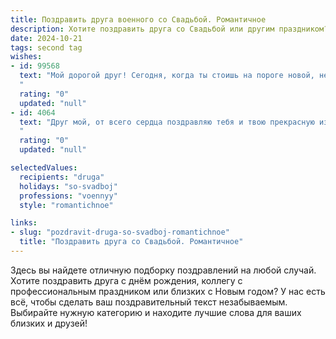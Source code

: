 ```yaml
---
title: Поздравить друга военного со Свадьбой. Романтичное
description: Хотите поздравить друга со Свадьбой или другим праздником? Наш ИИ создаст незабываемое поздравление, а вы обязательно выделитесь среди других.  
date: 2024-10-21
tags: second tag
wishes:
- id: 99568
  text: "Мой дорогой друг! Сегодня, когда ты стоишь на пороге новой, невероятно прекрасной жизни, я хочу пожелать тебе и твоей любимой безграничного счастья, любви, которая будет крепче любой стали, и верности, способной выдержать любые испытания. Пусть ваша семейная крепость будет неприступна для любых невзгод, а ваш союз станет символом верности и нежности, как непоколебимая стена, защищающая от бурь. Здоровья вам обоим, долгих лет жизни, наполненных радостью, счастьем и взаимным уважением!  Горько!
  "
  rating: "0"
  updated: "null"
- id: 4064
  text: "Друг мой, от всего сердца поздравляю тебя и твою прекрасную избранницу с этим знаменательным днём – днём создания вашей семьи! Пусть ваш союз, скреплённый любовью и верностью, будет крепче любой брони, а семейный очаг – надёжным тылом, где всегда царят мир, уют и взаимопонимание. Желаю вам долгих лет счастья, наполненных нежностью, радостью и звонким детским смехом!
  "
  rating: "0"
  updated: "null"

selectedValues:
  recipients: "druga"
  holidays: "so-svadboj"
  professions: "voennyy"
  style: "romantichnoe"

links:
- slug: "pozdravit-druga-so-svadboj-romantichnoe"
  title: "Поздравить друга со Свадьбой. Романтичное"
---
```


Здесь вы найдете отличную подборку поздравлений на любой случай.
Хотите поздравить друга с днём рождения, коллегу с профессиональным праздником или близких с Новым годом? У нас есть всё, чтобы сделать ваш поздравительный текст незабываемым. Выбирайте нужную категорию и находите лучшие слова для ваших близких и друзей!
